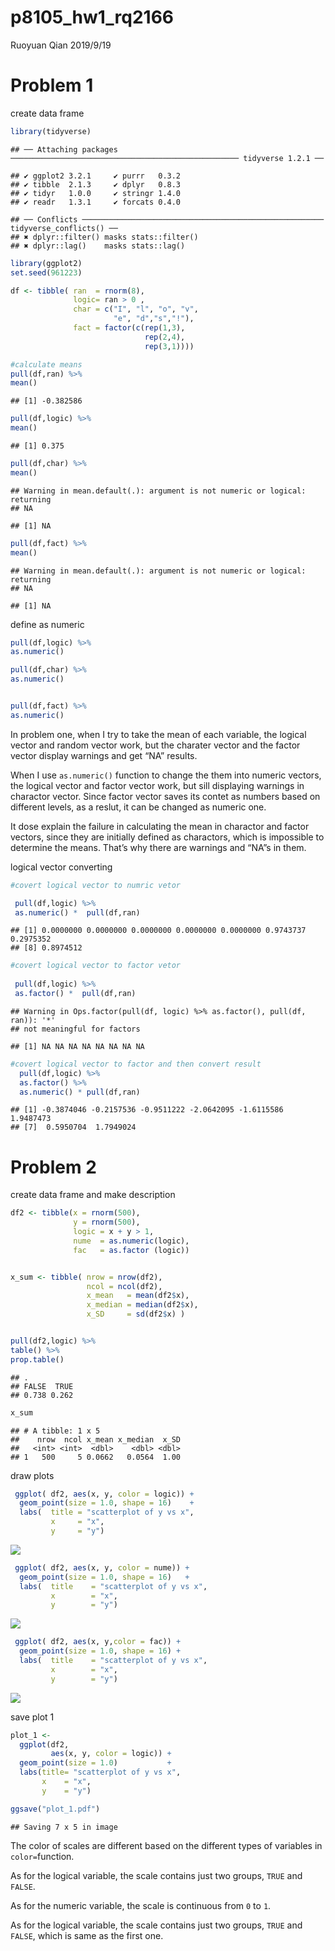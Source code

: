 p8105\_hw1\_rq2166
================
Ruoyuan Qian
2019/9/19

# Problem 1

create data
    frame

``` r
library(tidyverse)
```

    ## ── Attaching packages ─────────────────────────────────────────────────── tidyverse 1.2.1 ──

    ## ✔ ggplot2 3.2.1     ✔ purrr   0.3.2
    ## ✔ tibble  2.1.3     ✔ dplyr   0.8.3
    ## ✔ tidyr   1.0.0     ✔ stringr 1.4.0
    ## ✔ readr   1.3.1     ✔ forcats 0.4.0

    ## ── Conflicts ────────────────────────────────────────────────────── tidyverse_conflicts() ──
    ## ✖ dplyr::filter() masks stats::filter()
    ## ✖ dplyr::lag()    masks stats::lag()

``` r
library(ggplot2)
set.seed(961223)

df <- tibble( ran  = rnorm(8),
              logic= ran > 0 ,
              char = c("I", "l", "o", "v",
                       "e", "d","s","!"),
              fact = factor(c(rep(1,3),
                              rep(2,4),
                              rep(3,1))))

#calculate means
pull(df,ran) %>% 
mean()
```

    ## [1] -0.382586

``` r
pull(df,logic) %>% 
mean()
```

    ## [1] 0.375

``` r
pull(df,char) %>% 
mean()
```

    ## Warning in mean.default(.): argument is not numeric or logical: returning
    ## NA

    ## [1] NA

``` r
pull(df,fact) %>% 
mean()
```

    ## Warning in mean.default(.): argument is not numeric or logical: returning
    ## NA

    ## [1] NA

define as numeric

``` r
pull(df,logic) %>% 
as.numeric()

pull(df,char) %>% 
as.numeric()


pull(df,fact) %>% 
as.numeric()
```

In problem one, when I try to take the mean of each variable, the
logical vector and random vector work, but the charater vector and the
factor vector display warnings and get “NA” results.

When I use `as.numeric()` function to change the them into numeric
vectors, the logical vector and factor vector work, but sill displaying
warnings in charactor vector. Since factor vector saves its contet as
numbers based on different levels, as a reslut, it can be changed as
numeric one.

It dose explain the failure in calculating the mean in charactor and
factor vectors, since they are initially defined as charactors, which is
impossible to determine the means. That’s why there are warnings and
“NA”s in them.

logical vector converting

``` r
#covert logical vector to numric vetor 

 pull(df,logic) %>% 
 as.numeric() *  pull(df,ran)
```

    ## [1] 0.0000000 0.0000000 0.0000000 0.0000000 0.0000000 0.9743737 0.2975352
    ## [8] 0.8974512

``` r
#covert logical vector to factor vetor 
 
 pull(df,logic) %>% 
 as.factor() *  pull(df,ran)
```

    ## Warning in Ops.factor(pull(df, logic) %>% as.factor(), pull(df, ran)): '*'
    ## not meaningful for factors

    ## [1] NA NA NA NA NA NA NA NA

``` r
#covert logical vector to factor and then convert result
  pull(df,logic) %>% 
  as.factor() %>% 
  as.numeric() * pull(df,ran)
```

    ## [1] -0.3874046 -0.2157536 -0.9511222 -2.0642095 -1.6115586  1.9487473
    ## [7]  0.5950704  1.7949024

# Problem 2

create data frame and make description

``` r
df2 <- tibble(x = rnorm(500),
              y = rnorm(500),
              logic = x + y > 1,
              nume  = as.numeric(logic),
              fac   = as.factor (logic))


x_sum <- tibble( nrow = nrow(df2),
                 ncol = ncol(df2),
                 x_mean   = mean(df2$x),
                 x_median = median(df2$x),
                 x_SD     = sd(df2$x) )


pull(df2,logic) %>%
table() %>% 
prop.table() 
```

    ## .
    ## FALSE  TRUE 
    ## 0.738 0.262

``` r
x_sum
```

    ## # A tibble: 1 x 5
    ##    nrow  ncol x_mean x_median  x_SD
    ##   <int> <int>  <dbl>    <dbl> <dbl>
    ## 1   500     5 0.0662   0.0564  1.00

draw plots

``` r
 ggplot( df2, aes(x, y, color = logic)) + 
  geom_point(size = 1.0, shape = 16)    + 
  labs(  title = "scatterplot of y vs x",
         x     = "x",
         y     = "y")
```

![](homework-1_files/figure-gfm/Problem%202%20draw%20plot-1.png)<!-- -->

``` r
 ggplot( df2, aes(x, y, color = nume)) +
  geom_point(size = 1.0, shape = 16)   +
  labs(  title    = "scatterplot of y vs x",
         x        = "x",
         y        = "y")
```

![](homework-1_files/figure-gfm/Problem%202%20draw%20plot-2.png)<!-- -->

``` r
 ggplot( df2, aes(x, y,color = fac)) + 
  geom_point(size = 1.0, shape = 16) +
  labs(  title    = "scatterplot of y vs x",
         x        = "x",
         y        = "y")
```

![](homework-1_files/figure-gfm/Problem%202%20draw%20plot-3.png)<!-- -->

save plot 1

``` r
plot_1 <- 
  ggplot(df2, 
         aes(x, y, color = logic)) + 
  geom_point(size = 1.0)           + 
  labs(title= "scatterplot of y vs x",
       x    = "x",
       y    = "y")

ggsave("plot_1.pdf")
```

    ## Saving 7 x 5 in image

The color of scales are different based on the different types of
variables in `color=`function.

As for the logical variable, the scale contains just two groups, `TRUE`
and `FALSE`.

As for the numeric variable, the scale is continuous from `0` to `1`.

As for the logical variable, the scale contains just two groups, `TRUE`
and `FALSE`, which is same as the first one.
